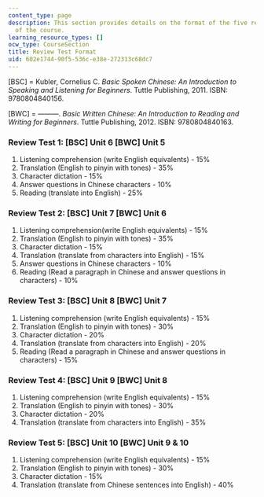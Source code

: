 ```yaml
---
content_type: page
description: This section provides details on the format of the five review tests
  of the course.
learning_resource_types: []
ocw_type: CourseSection
title: Review Test Format
uid: 602e1744-90f5-536c-e38e-272313c68dc7
---
```


\[BSC\] = Kubler, Cornelius C. _Basic Spoken Chinese: An Introduction to Speaking and Listening for Beginners_. Tuttle Publishing, 2011. ISBN: 9780804840156.

\[BWC\] = ———. _Basic Written Chinese: An Introduction to Reading and Writing for Beginners_. Tuttle Publishing, 2012. ISBN: 9780804840163.

### Review Test 1: \[BSC\] Unit 6 \[BWC\] Unit 5

1.  Listening comprehension (write English equivalents) - 15%
2.  Translation (English to pinyin with tones) - 35%
3.  Character dictation - 15%
4.  Answer questions in Chinese characters - 10%
5.  Reading (translate into English) - 25%

### Review Test 2: \[BSC\] Unit 7 \[BWC\] Unit 6

1.  Listening comprehension(write English equivalents) - 15%
2.  Translation (English to pinyin with tones) - 35%
3.  Character dictation - 15%
4.  Translation (translate from characters into English) - 15%
5.  Answer questions in Chinese characters - 10%
6.  Reading (Read a paragraph in Chinese and answer questions in characters) - 10%

### Review Test 3: \[BSC\] Unit 8 \[BWC\] Unit 7

1.  Listening comprehension (write English equivalents) - 15%
2.  Translation (English to pinyin with tones) - 30%
3.  Character dictation - 20%
4.  Translation (translate from characters into English) - 20%
5.  Reading (Read a paragraph in Chinese and answer questions in characters) - 15%

### Review Test 4: \[BSC\] Unit 9 \[BWC\] Unit 8

1.  Listening comprehension (write English equivalents) - 15%
2.  Translation (English to pinyin with tones) - 30%
3.  Character dictation - 20%
4.  Translation (translate from characters into English) - 35%

### Review Test 5: \[BSC\] Unit 10 \[BWC\] Unit 9 & 10

1.  Listening comprehension (write English equivalents) - 15%
2.  Translation (English to pinyin with tones) - 30%
3.  Character dictation - 15%
4.  Translation (translate from Chinese sentences into English) - 40%
